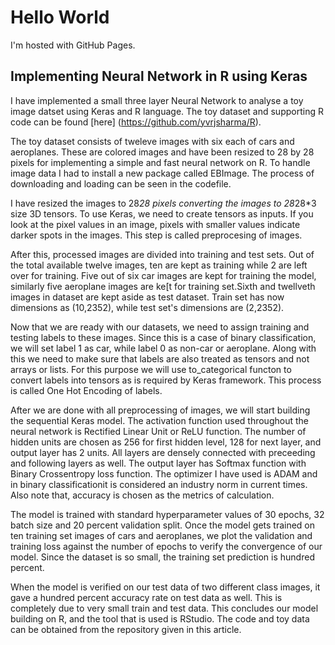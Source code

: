 <!DOCTYPE html>
<html>
<body>
<h1>Hello World</h1>
<p>I'm hosted with GitHub Pages.</p>
</body>
</html> 

## Implementing Neural Network in R using Keras

I have implemented a small three layer Neural Network to analyse a toy image datset using Keras and R language.
The toy dataset and supporting R code can be found [here] (https://github.com/yvrjsharma/R).

The toy dataset consists of tweleve images with six each of cars and aeroplanes. These are colored images and have been resized to 28 by 28 pixels for implementing a simple and fast neural network on R.
To handle image data I had to install a new package called EBImage. The process of downloading and loading can be seen in the codefile.

I have resized the images to 28*28 pixels converting the images to 28*28*3 size 3D tensors. To use Keras, we need to create tensors as inputs.
If you look at the pixel values in an image, pixels with smaller values indicate darker spots in the images. This step is called preprocesing of images.

After this, processed images are divided into training and test sets. Out of the total available twelve images, ten are kept as training while 2 are left over for training.
Five out of six car images are kept for training the model, similarly five aeroplane images are ke[t for training set.Sixth and twellveth images in dataset are kept aside as test dataset.
Train set has now dimensions as (10,2352), while test set's dimensions are (2,2352).

Now that we are ready with our datasets, we need to assign training and testing labels to these images. Since this is a case of binary classification, we will set label 1 as car, while label 0 as non-car or aeroplane.
Along with this we need to make sure that labels are also treated as tensors and not arrays or lists. For this purpose we will use to_categorical functon to convert labels into tensors as is required by Keras framework.
This process is called One Hot Encoding of labels.

After we are done with all preprocessing of images, we will start building the sequential Keras model. The activation function used throughout the neural network is Rectified Linear Unit or ReLU function.
The number of hidden units are chosen as 256 for first hidden level, 128 for next layer, and output layer has 2 units. All layers are densely connected with preceeding and following layers as well.
The output layer has Softmax function with Binary Crossentropy loss function. The optimizer I have used is ADAM and in binary classificationit is considered an industry norm in current times.
Also note that, accuracy is chosen as the metrics of calculation.

The model is trained with standard hyperparameter values of 30 epochs, 32 batch size and 20 percent validation split.
Once the model gets trained on ten training set images of cars and aeroplanes, we plot the validation and training loss against the number of epochs to verify the convergence of our model.
Since the dataset is so small, the training set prediction is hundred percent.

When the model is verified on our test data of two different class images, it gave a hundred percent accuracy rate on test data as well. This is completely due to very small train and test data.
This concludes our model building on R, and the tool that is used is RStudio. The code and toy data can be obtained from the repository given in this article.
